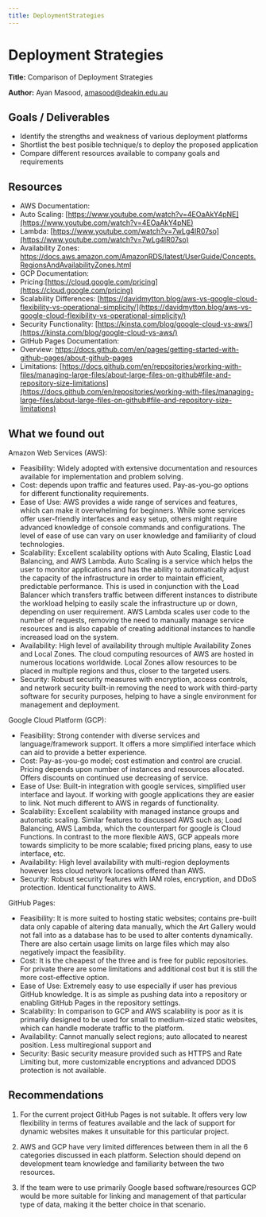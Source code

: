 ```yaml
---
title: DeploymentStrategies
---
```



# Deployment Strategies

**Title:** Comparison of Deployment Strategies

**Author:** Ayan Masood, <amasood@deakin.edu.au>

## Goals / Deliverables

- Identify the strengths and weakness of various deployment platforms
- Shortlist the best posible technique/s to deploy the proposed application
- Compare different resources available to company goals and requirements

## Resources

- AWS Documentation:
- Auto Scaling:
  [https://www.youtube.com/watch?v=4EOaAkY4pNE](https://www.youtube.com/watch?v=4EOaAkY4pNE)
- Lambda: [https://www.youtube.com/watch?v=7wLg4IR07so](https://www.youtube.com/watch?v=7wLg4IR07so)
- Availability Zones:
  <https://docs.aws.amazon.com/AmazonRDS/latest/UserGuide/Concepts.RegionsAndAvailabilityZones.html>
- GCP Documentation:
- Pricing:[https://cloud.google.com/pricing](https://cloud.google.com/pricing)
- Scalability Differences:
  [https://davidmytton.blog/aws-vs-google-cloud-flexibility-vs-operational-simplicity/](https://davidmytton.blog/aws-vs-google-cloud-flexibility-vs-operational-simplicity/)
- Security Functionality:
  [https://kinsta.com/blog/google-cloud-vs-aws/](https://kinsta.com/blog/google-cloud-vs-aws/)
- GitHub Pages Documentation:
- Overview: <https://docs.github.com/en/pages/getting-started-with-github-pages/about-github-pages>
- Limitations:
  [https://docs.github.com/en/repositories/working-with-files/managing-large-files/about-large-files-on-github#file-and-repository-size-limitations](https://docs.github.com/en/repositories/working-with-files/managing-large-files/about-large-files-on-github#file-and-repository-size-limitations)

## What we found out

Amazon Web Services (AWS):

- Feasibility: Widely adopted with extensive documentation and resources available for
  implementation and problem solving.
- Cost: depends upon traffic and features used. Pay-as-you-go options for different functionality
  requirements.
- Ease of Use: AWS provides a wide range of services and features, which can make it overwhelming
  for beginners. While some services offer user-friendly interfaces and easy setup, others might
  require advanced knowledge of console commands and configurations. The level of ease of use can
  vary on user knowledge and familiarity of cloud technologies.
- Scalability: Excellent scalability options with Auto Scaling, Elastic Load Balancing, and AWS
  Lambda. Auto Scaling is a service which helps the user to monitor applications and has the ability
  to automatically adjust the capacity of the infrastructure in order to maintain efficient,
  predictable performance. This is used in conjunction with the Load Balancer which transfers
  traffic between different instances to distribute the workload helping to easily scale the
  infrastructure up or down, depending on user requirement. AWS Lambda scales user code to the
  number of requests, removing the need to manually manage service resources and is also capable of
  creating additional instances to handle increased load on the system.
- Availability: High level of availability through multiple Availability Zones and Local Zones. The
  cloud computing resources of AWS are hosted in numerous locations worldwide. Local Zones allow
  resources to be placed in multiple regions and thus, closer to the targeted users.
- Security: Robust security measures with encryption, access controls, and network security built-in
  removing the need to work with third-party software for security purposes, helping to have a
  single environment for management and deployment.

Google Cloud Platform (GCP):

- Feasibility: Strong contender with diverse services and language/framework support. It offers a
  more simplified interface which can aid to provide a better experience.
- Cost: Pay-as-you-go model; cost estimation and control are crucial. Pricing depends upon number of
  instances and resources allocated. Offers discounts on continued use decreasing of service.
- Ease of Use: Built-in integration with google services, simplified user interface and layout. If
  working with google applications they are easier to link. Not much different to AWS in regards of
  functionality.
- Scalability: Excellent scalability with managed instance groups and automatic scaling. Similar
  features to discussed AWS such as; Load Balancing, AWS Lambda, which the counterpart for google is
  Cloud Functions. In contrast to the more flexible AWS, GCP appeals more towards simplicity to be
  more scalable; fixed pricing plans, easy to use interface, etc.
- Availability: High level availability with multi-region deployments however less cloud network
  locations offered than AWS.
- Security: Robust security features with IAM roles, encryption, and DDoS protection. Identical
  functionality to AWS.

GitHub Pages:

- Feasibility: It is more suited to hosting static websites; contains pre-built data only capable of
  altering data manually, which the Art Gallery would not fall into as a database has to be used to
  alter contents dynamically. There are also certain usage limits on large files which may also
  negatively impact the feasibility.
- Cost: It is the cheapest of the three and is free for public repositories. For private there are
  some limitations and additional cost but it is still the more cost-effective option.
- Ease of Use: Extremely easy to use especially if user has previous GitHub knowledge. It is as
  simple as pushing data into a repository or enabling GitHub Pages in the repository settings.
- Scalability: In comparison to GCP and AWS scalability is poor as it is primarily designed to be
  used for small to medium-sized static websites, which can handle moderate traffic to the platform.
- Availability: Cannot manually select regions; auto allocated to nearest position. Less
  multiregional support and
- Security: Basic security measure provided such as HTTPS and Rate Limiting but, more customizable
  encryptions and advanced DDOS protection is not available.

## Recommendations

1. For the current project GitHub Pages is not suitable. It offers very low flexibility in terms of
   features available and the lack of support for dynamic websites makes it unsuitable for this
   particular project.

2. AWS and GCP have very limited differences between them in all the 6 categories discussed in each
   platform. Selection should depend on development team knowledge and familiarity between the two
   resources.

3. If the team were to use primarily Google based software/resources GCP would be more suitable for
   linking and management of that particular type of data, making it the better choice in that
   scenario.
